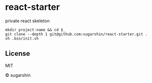 # react-starter

private react skeleton

```shell
mkdir project-name && cd $_
git clone --depth 1 git@github.com:sugarshin/react-starter.git .
sh .bin/init.sh
```

## License

MIT

© sugarshin
